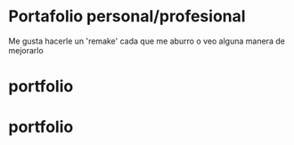 # Portafolio personal/profesional

Me gusta hacerle un 'remake' cada que me aburro o veo alguna manera de mejorarlo
# portfolio
# portfolio
